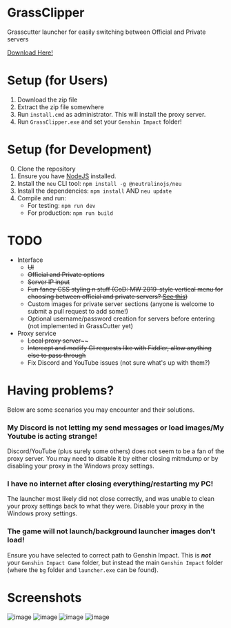 # GrassClipper
Grasscutter launcher for easily switching between Official and Private servers

[Download Here!](https://github.com/Grasscutters/GrassClipper/releases/)

# Setup (for Users)

1. Download the zip file
2. Extract the zip file somewhere
3. Run `install.cmd` as administrator. This will install the proxy server.
4. Run `GrassClipper.exe` and set your `Genshin Impact` folder!

# Setup (for Development)

0. Clone the repository
1. Ensure you have [NodeJS](https://nodejs.org/en/download/) installed.
2. Install the `neu` CLI tool: `npm install -g @neutralinojs/neu`
3. Install the dependencies: `npm install` AND `neu update`
4. Compile and run:
   * For testing: `npm run dev`
   * For production: `npm run build`

# TODO

* Interface
  * ~~UI~~
  * ~~Official and Private options~~
  * ~~Server IP input~~
  * ~~Fun fancy CSS styling n stuff (CoD: MW 2019-style vertical menu for choosing between official and private servers? [See this](https://charlieintel.com/wp-content/uploads/2020/11/MW-new-menu.png))~~
  * Custom images for private server sections (anyone is welcome to submit a pull request to add some!)
  * Optional username/password creation for servers before entering (not implemented in GrassCutter yet)
* Proxy service
  * ~~Local proxy server~~~~
  * ~~Intercept and modify GI requests like with Fiddler, allow anything else to pass through~~
  * Fix Discord and YouTube issues (not sure what's up with them?)

# Having problems?

Below are some scenarios you may encounter and their solutions.

### My Discord is not letting my send messages or load images/My Youtube is acting strange!

Discord/YouTube (plus surely some others) does not seem to be a fan of the proxy server. You may need to disable it by either closing mitmdump or by disabling your proxy in the Windows proxy settings.

### I have no internet after closing everything/restarting my PC!

The launcher most likely did not close correctly, and was unable to clean your proxy settings back to what they were. Disable your proxy in the Windows proxy settings.

### The game will not launch/background launcher images don't load!

Ensure you have selected to correct path to Genshin Impact. This is ***not*** your `Genshin Impact Game` folder, but instead the main `Genshin Impact` folder (where the `bg` folder and `launcher.exe` can be found).

# Screenshots

![image](https://user-images.githubusercontent.com/25207995/164393190-f7e6633c-60bd-4186-bf0c-30d9f30871f4.png)
![image](https://user-images.githubusercontent.com/25207995/164393040-4da72f29-6d59-4af4-bd60-072269f2ba2a.png)
![image](https://user-images.githubusercontent.com/25207995/164393024-56543ddf-7063-4c04-9a9f-0c6238f30e90.png)
![image](https://user-images.githubusercontent.com/25207995/164393118-de844e75-f9a2-491a-aea6-f2d563abecc7.png)
